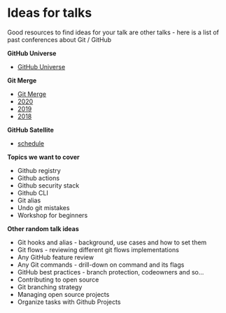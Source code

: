 # Ideas for talks
Good resources to find ideas for your talk are other talks - here is a list of past conferences about Git / GitHub

__GitHub Universe__
- [GitHub Universe](https://githubuniverse.com/)

__Git Merge__
- [Git Merge](https://git-merge.com/)
- [2020](https://git-merge.com/2020/#schedule)
- [2019](https://git-merge.com/2019/#schedule)
- [2018](https://git-merge.com/2018/#schedule)

__GitHub Satellite__
- [schedule](https://githubsatellite.com/schedule/)

__Topics we want to cover__
- Github registry
- Github actions
- Github security stack
- Github CLI
- Git alias
- Undo git mistakes
- Workshop for beginners

__Other random talk ideas__
- Git hooks and alias - background, use cases and how to set them
- Git flows - reviewing different git flows implementations
- Any GitHub feature review
- Any Git commands - drill-down on command and its flags
- GitHub best practices - branch protection, codeowners and so...
- Contributing to open source
- Git branching strategy
- Managing open source projects
- Organize tasks with Github Projects
